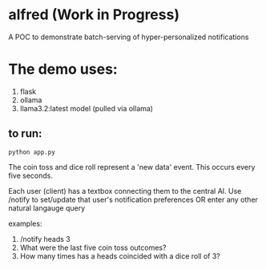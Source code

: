 # alfred (Work in Progress)
A POC to demonstrate batch-serving of hyper-personalized notifications

# The demo uses: 
1. flask
2. ollama
3. llama3.2:latest model (pulled via ollama)

## to run: 
`python app.py`

The coin toss and dice roll represent a 'new data' event. This occurs every five seconds.

Each user (client) has a textbox connecting them to the central AI. 
Use /notify <coin-toss-outcome> <dice-roll-outcome> to set/update that user's notification preferences
OR enter any other natural langauge query

examples:
1. /notify heads 3
2. What were the last five coin toss outcomes?
3. How many times has a heads coincided with a dice roll of 3?
